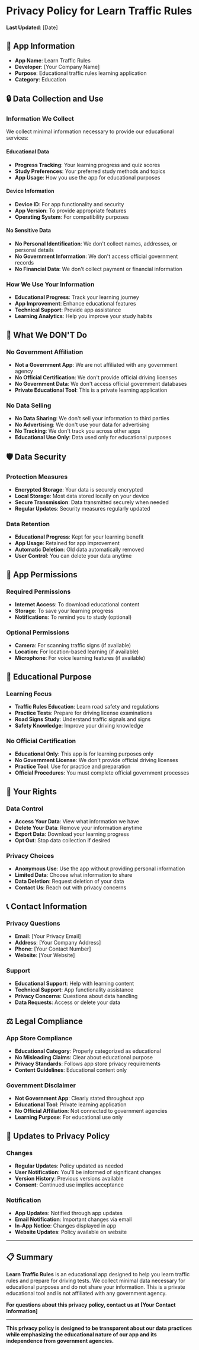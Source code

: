 # Privacy Policy for Learn Traffic Rules

**Last Updated**: [Date]

## 📱 App Information
- **App Name**: Learn Traffic Rules
- **Developer**: [Your Company Name]
- **Purpose**: Educational traffic rules learning application
- **Category**: Education

## 🔒 Data Collection and Use

### Information We Collect
We collect minimal information necessary to provide our educational services:

#### Educational Data
- **Progress Tracking**: Your learning progress and quiz scores
- **Study Preferences**: Your preferred study methods and topics
- **App Usage**: How you use the app for educational purposes

#### Device Information
- **Device ID**: For app functionality and security
- **App Version**: To provide appropriate features
- **Operating System**: For compatibility purposes

#### No Sensitive Data
- **No Personal Identification**: We don't collect names, addresses, or personal details
- **No Government Information**: We don't access official government records
- **No Financial Data**: We don't collect payment or financial information

### How We Use Your Information
- **Educational Progress**: Track your learning journey
- **App Improvement**: Enhance educational features
- **Technical Support**: Provide app assistance
- **Learning Analytics**: Help you improve your study habits

## 🚫 What We DON'T Do

### No Government Affiliation
- **Not a Government App**: We are not affiliated with any government agency
- **No Official Certification**: We don't provide official driving licenses
- **No Government Data**: We don't access official government databases
- **Private Educational Tool**: This is a private learning application

### No Data Selling
- **No Data Sharing**: We don't sell your information to third parties
- **No Advertising**: We don't use your data for advertising
- **No Tracking**: We don't track you across other apps
- **Educational Use Only**: Data used only for educational purposes

## 🛡️ Data Security

### Protection Measures
- **Encrypted Storage**: Your data is securely encrypted
- **Local Storage**: Most data stored locally on your device
- **Secure Transmission**: Data transmitted securely when needed
- **Regular Updates**: Security measures regularly updated

### Data Retention
- **Educational Progress**: Kept for your learning benefit
- **App Usage**: Retained for app improvement
- **Automatic Deletion**: Old data automatically removed
- **User Control**: You can delete your data anytime

## 📱 App Permissions

### Required Permissions
- **Internet Access**: To download educational content
- **Storage**: To save your learning progress
- **Notifications**: To remind you to study (optional)

### Optional Permissions
- **Camera**: For scanning traffic signs (if available)
- **Location**: For location-based learning (if available)
- **Microphone**: For voice learning features (if available)

## 🎯 Educational Purpose

### Learning Focus
- **Traffic Rules Education**: Learn road safety and regulations
- **Practice Tests**: Prepare for driving license examinations
- **Road Signs Study**: Understand traffic signals and signs
- **Safety Knowledge**: Improve your driving knowledge

### No Official Certification
- **Educational Only**: This app is for learning purposes only
- **No Government License**: We don't provide official driving licenses
- **Practice Tool**: Use for practice and preparation
- **Official Procedures**: You must complete official government processes

## 🔄 Your Rights

### Data Control
- **Access Your Data**: View what information we have
- **Delete Your Data**: Remove your information anytime
- **Export Data**: Download your learning progress
- **Opt Out**: Stop data collection if desired

### Privacy Choices
- **Anonymous Use**: Use the app without providing personal information
- **Limited Data**: Choose what information to share
- **Data Deletion**: Request deletion of your data
- **Contact Us**: Reach out with privacy concerns

## 📞 Contact Information

### Privacy Questions
- **Email**: [Your Privacy Email]
- **Address**: [Your Company Address]
- **Phone**: [Your Contact Number]
- **Website**: [Your Website]

### Support
- **Educational Support**: Help with learning content
- **Technical Support**: App functionality assistance
- **Privacy Concerns**: Questions about data handling
- **Data Requests**: Access or delete your data

## ⚖️ Legal Compliance

### App Store Compliance
- **Educational Category**: Properly categorized as educational
- **No Misleading Claims**: Clear about educational purpose
- **Privacy Standards**: Follows app store privacy requirements
- **Content Guidelines**: Educational content only

### Government Disclaimer
- **Not Government App**: Clearly stated throughout app
- **Educational Tool**: Private learning application
- **No Official Affiliation**: Not connected to government agencies
- **Learning Purpose**: For educational use only

## 🔄 Updates to Privacy Policy

### Changes
- **Regular Updates**: Policy updated as needed
- **User Notification**: You'll be informed of significant changes
- **Version History**: Previous versions available
- **Consent**: Continued use implies acceptance

### Notification
- **App Updates**: Notified through app updates
- **Email Notification**: Important changes via email
- **In-App Notice**: Changes displayed in app
- **Website Updates**: Policy available on website

---

## 📋 Summary

**Learn Traffic Rules** is an educational app designed to help you learn traffic rules and prepare for driving tests. We collect minimal data necessary for educational purposes and do not share your information. This is a private educational tool and is not affiliated with any government agency.

**For questions about this privacy policy, contact us at [Your Contact Information]**

---

**This privacy policy is designed to be transparent about our data practices while emphasizing the educational nature of our app and its independence from government agencies.**
